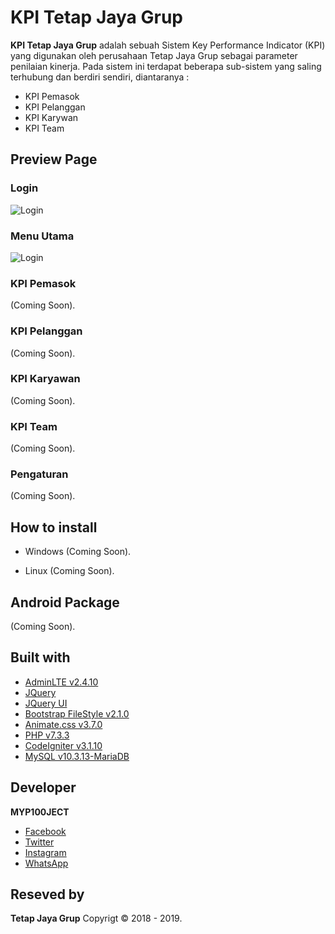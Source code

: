 # KPI Tetap Jaya Grup
**KPI Tetap Jaya Grup** adalah sebuah Sistem Key Performance Indicator (KPI) yang digunakan oleh perusahaan Tetap Jaya Grup sebagai parameter penilaian kinerja. Pada sistem ini terdapat beberapa sub-sistem yang saling terhubung dan berdiri sendiri, diantaranya :
- KPI Pemasok
- KPI Pelanggan
- KPI Karywan
- KPI Team

## Preview Page
### Login
![Login](https://github.com/myp100ject/KPI-Tetap-Jaya-Grup/blob/master/preview/Login.png)
### Menu Utama
![Login](https://github.com/myp100ject/KPI-Tetap-Jaya-Grup/blob/master/preview/MenuUtama.png)
### KPI Pemasok
(Coming Soon).
### KPI Pelanggan
(Coming Soon).
### KPI Karyawan
(Coming Soon).
### KPI Team
(Coming Soon).
### Pengaturan
(Coming Soon).

## How to install
- Windows
(Coming Soon).

- Linux
(Coming Soon).

## Android Package
(Coming Soon).

## Built with
- [AdminLTE v2.4.10](https://github.com/myp100ject/AdminLTE)
- [JQuery](https://github.com/myp100ject/jquery)
- [JQuery UI](http://jqueryui.com)
- [Bootstrap FileStyle v2.1.0](https://github.com/myp100ject/bootstrap-filestyle)
- [Animate.css v3.7.0](https://github.com/myp100ject/animate.css)
- [PHP v7.3.3](https://www.php.net)
- [CodeIgniter v3.1.10](https://github.com/myp100ject/CodeIgniter)
- [MySQL v10.3.13-MariaDB](https://www.mysql.com)

## Developer
**MYP100JECT**
- [Facebook](https://facebook.com/myp100ject)
- [Twitter](https://twitter.com/myp100ject)
- [Instagram](https://instagram.com/myp100ject)
- [WhatsApp](https://api.whatsapp.com/send?phone=6282269280144)

## Reseved by
**Tetap Jaya Grup** Copyrigt © 2018 - 2019.
